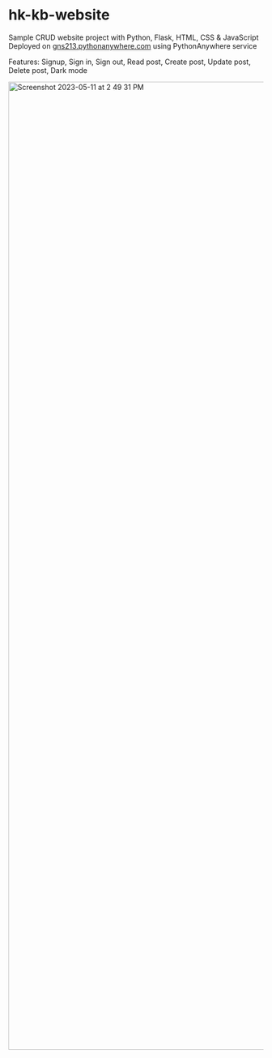 # hk-kb-website
Sample CRUD website project with Python, Flask, HTML, CSS & JavaScript<br />
Deployed on <a href="http://gns213.pythonanywhere.com" target="_blank">gns213.pythonanywhere.com</a> using PythonAnywhere service

Features: Signup, Sign in, Sign out, Read post, Create post, Update post, Delete post, Dark mode

<img width="1909" alt="Screenshot 2023-05-11 at 2 49 31 PM" src="https://github.com/hungikim/hk-kb-website/assets/62039385/0145c326-240e-4f42-9feb-6c30c6fe5ba3">

